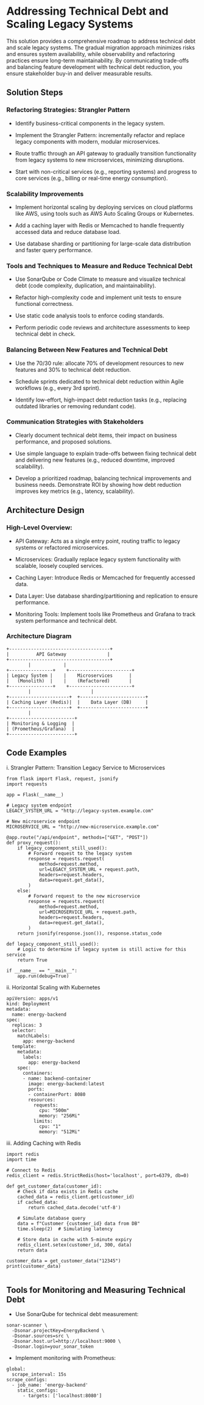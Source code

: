 # Addressing Technical Debt and Scaling Legacy Systems

This solution provides a comprehensive roadmap to address technical debt and scale legacy systems. The gradual migration approach minimizes risks and ensures system availability, while observability and refactoring practices ensure long-term maintainability. By communicating trade-offs and balancing feature development with technical debt reduction, you ensure stakeholder buy-in and deliver measurable results.

## Solution Steps

 ### Refactoring Strategies: Strangler Pattern

- Identify business-critical components in the legacy system.

- Implement the Strangler Pattern: incrementally refactor and replace legacy components with modern, modular microservices.

- Route traffic through an API gateway to gradually transition functionality from legacy systems to new microservices, minimizing disruptions.

- Start with non-critical services (e.g., reporting systems) and progress to core services (e.g., billing or real-time energy consumption).

### Scalability Improvements

- Implement horizontal scaling by deploying services on cloud platforms like AWS, using tools such as AWS Auto Scaling Groups or Kubernetes.

- Add a caching layer with Redis or Memcached to handle frequently accessed data and reduce database load.

- Use database sharding or partitioning for large-scale data distribution and faster query performance.

### Tools and Techniques to Measure and Reduce Technical Debt

- Use SonarQube or Code Climate to measure and visualize technical debt (code complexity, duplication, and maintainability).

- Refactor high-complexity code and implement unit tests to ensure functional correctness.

- Use static code analysis tools to enforce coding standards.

- Perform periodic code reviews and architecture assessments to keep technical debt in check.

### Balancing Between New Features and Technical Debt

- Use the 70/30 rule: allocate 70% of development resources to new features and 30% to technical debt reduction.

- Schedule sprints dedicated to technical debt reduction within Agile workflows (e.g., every 3rd sprint).

- Identify low-effort, high-impact debt reduction tasks (e.g., replacing outdated libraries or removing redundant code).

### Communication Strategies with Stakeholders

- Clearly document technical debt items, their impact on business performance, and proposed solutions.

- Use simple language to explain trade-offs between fixing technical debt and delivering new features (e.g., reduced downtime, improved scalability).

- Develop a prioritized roadmap, balancing technical improvements and business needs.
Demonstrate ROI by showing how debt reduction improves key metrics (e.g., latency, scalability).


## Architecture Design

### High-Level Overview:

- API Gateway: Acts as a single entry point, routing traffic to legacy systems or refactored microservices.

- Microservices: Gradually replace legacy system functionality with scalable, loosely coupled services.

- Caching Layer: Introduce Redis or Memcached for frequently accessed data.

- Data Layer: Use database sharding/partitioning and replication to ensure performance.

- Monitoring Tools: Implement tools like Prometheus and Grafana to track system performance and technical debt.

### Architecture Diagram

```
+-------------------------------------+
|          API Gateway               |
+-------------------------------------+
        |            |
+----------------+    +-----------------------+
| Legacy System |    |    Microservices      |
|   (Monolith)  |    |    (Refactored)       |
+----------------+    +-----------------------+
        |                      |
+----------------------+  +------------------------+
| Caching Layer (Redis)|  |    Data Layer (DB)     |
+----------------------+  +------------------------+
        |
+------------------------+
| Monitoring & Logging  |
| (Prometheus/Grafana)  |
+------------------------+

```

## Code Examples

i. Strangler Pattern: Transition Legacy Service to Microservices

```
from flask import Flask, request, jsonify
import requests

app = Flask(__name__)

# Legacy system endpoint
LEGACY_SYSTEM_URL = "http://legacy-system.example.com"

# New microservice endpoint
MICROSERVICE_URL = "http://new-microservice.example.com"

@app.route("/api/endpoint", methods=["GET", "POST"])
def proxy_request():
    if legacy_component_still_used():
        # Forward request to the legacy system
        response = requests.request(
            method=request.method,
            url=LEGACY_SYSTEM_URL + request.path,
            headers=request.headers,
            data=request.get_data(),
        )
    else:
        # Forward request to the new microservice
        response = requests.request(
            method=request.method,
            url=MICROSERVICE_URL + request.path,
            headers=request.headers,
            data=request.get_data(),
        )
    return jsonify(response.json()), response.status_code

def legacy_component_still_used():
    # Logic to determine if legacy system is still active for this service
    return True

if __name__ == "__main__":
    app.run(debug=True)

```

ii. Horizontal Scaling with Kubernetes

```
apiVersion: apps/v1
kind: Deployment
metadata:
  name: energy-backend
spec:
  replicas: 3
  selector:
    matchLabels:
      app: energy-backend
  template:
    metadata:
      labels:
        app: energy-backend
    spec:
      containers:
      - name: backend-container
        image: energy-backend:latest
        ports:
        - containerPort: 8080
        resources:
          requests:
            cpu: "500m"
            memory: "256Mi"
          limits:
            cpu: "1"
            memory: "512Mi"

```

iii. Adding Caching with Redis

```
import redis
import time

# Connect to Redis
redis_client = redis.StrictRedis(host='localhost', port=6379, db=0)

def get_customer_data(customer_id):
    # Check if data exists in Redis cache
    cached_data = redis_client.get(customer_id)
    if cached_data:
        return cached_data.decode('utf-8')
    
    # Simulate database query
    data = f"Customer {customer_id} data from DB"
    time.sleep(2)  # Simulating latency
    
    # Store data in cache with 5-minute expiry
    redis_client.setex(customer_id, 300, data)
    return data

customer_data = get_customer_data("12345")
print(customer_data)


```

## Tools for Monitoring and Measuring Technical Debt

- Use SonarQube for technical debt measurement:

```
sonar-scanner \
  -Dsonar.projectKey=EnergyBackend \
  -Dsonar.sources=src \
  -Dsonar.host.url=http://localhost:9000 \
  -Dsonar.login=your_sonar_token

```

- Implement monitoring with Prometheus:

```
global:
  scrape_interval: 15s
scrape_configs:
  - job_name: 'energy-backend'
    static_configs:
      - targets: ['localhost:8080']

```
